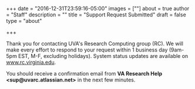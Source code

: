 +++
date = "2016-12-31T23:59:16-05:00"
images = [""]
about = true
author = "Staff"
description = ""
title = "Support Request Submitted"
draft = false
type = "about"

+++

<p class="lead">
  Thank you for contacting UVA's Research Computing group (RC). We will make every effort to respond to your request
  within 1 business day (9am-5pm EST, M-F, excluding holidays). System status updates are available on <a href="/">www.rc.virginia.edu</a>.
</p>

<p class="lead">
  You should receive a confirmation email from <b>VA Research Help &lt;sup@uvarc.atlassian.net&gt;</b> in the next few minutes.
</p>
